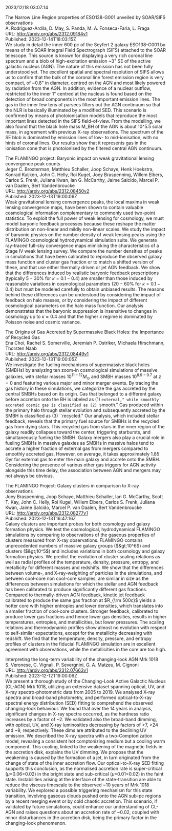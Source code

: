 2023/12/18 03:07:14  

The Narrow Line Region properties of ESO138-G001 unveiled by SOAR/SIFS
  observations  
A. Rodríguez-Ardila, D. May, S. Panda, M. A. Fonseca-Faria, L. Fraga  
URL: http://arxiv.org/abs/2312.09184v1  
Published: 2023-12-14T18:03:15Z  
  We study in detail the inner 600 pc of the Seyfert 2 galaxy ESO138-G001 by means of the SOAR Integral Field Spectrograph (SIFS) attached to the SOAR telescope. This source is known for displaying a very rich coronal line spectrum and a blob of high-excitation emission ~3" SE of the active galactic nucleus (AGN). The nature of this emission has not been fully understood yet. The excellent spatial and spectral resolution of SIFS allows us to confirm that the bulk of the coronal line forest emission region is very compact, of ~0.8" in diameter, centred on the AGN and most likely powered by radiation from the AGN. In addition, evidence of a nuclear outflow, restricted to the inner 1" centred at the nucleus is found based on the detection of broad components in the most important emission lines. The gas in the inner few tens of parsecs filters out the AGN continuum so that the NLR is basically illuminated by a modified SED. This scenario is confirmed by means of photoionisation models that reproduce the most important lines detected in the SIFS field-of-view. From the modelling, we also found that the black hole mass M_BH of the AGN is about 10^5.5 solar mass, in agreement with previous X-ray observations. The spectrum of the SE blob is dominated by emission lines of low- to mid-ionisation, with no hints of coronal lines. Our results show that it represents gas in the ionisation cone that is photoionised by the filtered central AGN continuum.   

The FLAMINGO project: Baryonic impact on weak gravitational lensing
  convergence peak counts  
Jeger C. Broxterman, Matthieu Schaller, Joop Schaye, Henk Hoekstra, Konrad Kuijken, John C. Helly, Roi Kugel, Joey Braspenning, Willem Elbers, Carlos S. Frenk, Juliana Kwan, Ian G. McCarthy, Jaime Salcido, Marcel P. van Daalen, Bert Vandenbroucke  
URL: http://arxiv.org/abs/2312.08450v2  
Published: 2023-12-13T19:00:06Z  
  Weak gravitational lensing convergence peaks, the local maxima in weak lensing convergence maps, have been shown to contain valuable cosmological information complementary to commonly used two-point statistics. To exploit the full power of weak lensing for cosmology, we must model baryonic feedback processes because these reshape the matter distribution on non-linear and mildly non-linear scales. We study the impact of baryonic physics on the number density of weak lensing peaks using the FLAMINGO cosmological hydrodynamical simulation suite. We generate ray-traced full-sky convergence maps mimicking the characteristics of a Stage IV weak lensing survey. We compare the number densities of peaks in simulations that have been calibrated to reproduce the observed galaxy mass function and cluster gas fraction or to match a shifted version of these, and that use either thermally driven or jet AGN feedback. We show that the differences induced by realistic baryonic feedback prescriptions (typically $5-30$% for $\kappa = 0.1-0.4$) are smaller than those induced by reasonable variations in cosmological parameters ($20-60$% for $\kappa = 0.1-0.4$) but must be modeled carefully to obtain unbiased results. The reasons behind these differences can be understood by considering the impact of feedback on halo masses, or by considering the impact of different cosmological parameters on the halo mass function. Our analysis demonstrates that the baryonic suppression is insensitive to changes in cosmology up to $\kappa \approx 0.4$ and that the higher $\kappa$ regime is dominated by Poisson noise and cosmic variance.   

The Origins of Gas Accreted by Supermassive Black Holes: the Importance
  of Recycled Gas  
Ena Choi, Rachel S. Somerville, Jeremiah P. Ostriker, Michaela Hirschmann, Thorsten Naab  
URL: http://arxiv.org/abs/2312.08449v1  
Published: 2023-12-13T19:00:05Z  
  We investigate the fueling mechanisms of supermassive black holes (SMBHs) by analyzing ten zoom-in cosmological simulations of massive galaxies, with stellar masses $10^{11-12} M_{\odot}$ and SMBH masses $10^{8.9-9.7}$ at $z=0$ and featuring various major and minor merger events. By tracing the gas history in these simulations, we categorize the gas accreted by the central SMBHs based on its origin. Gas that belonged to a different galaxy before accretion onto the BH is labeled as (1) ``external," while smoothly accreted cosmic gas is classified as (2) ``smooth." Gas produced within the primary halo through stellar evolution and subsequently accreted by the SMBH is classified as (3) ``recycled." Our analysis, which included stellar feedback, reveals that the primary fuel source for SMBHs is the recycled gas from dying stars. This recycled gas from stars in the inner region of the galaxy readily collapses toward the center, triggering starbursts, and simultaneously fueling the SMBH. Galaxy mergers also play a crucial role in fueling SMBHs in massive galaxies as SMBHs in massive halos tend to accrete a higher fraction of external gas from mergers compared to smoothly accreted gas. However, on average, it takes approximately 1.85 Gyr for external gas to enter the main galaxy and accrete onto the SMBH. Considering the presence of various other gas triggers for AGN activity alongside this time delay, the association between AGN and mergers may not always be obvious.   

The FLAMINGO Project: Galaxy clusters in comparison to X-ray
  observations  
Joey Braspenning, Joop Schaye, Matthieu Schaller, Ian G. McCarthy, Scott T. Kay, John C. Helly, Roi Kugel, Willem Elbers, Carlos S. Frenk, Juliana Kwan, Jaime Salcido, Marcel P. van Daalen, Bert Vandenbroucke  
URL: http://arxiv.org/abs/2312.08277v1  
Published: 2023-12-13T16:47:16Z  
  Galaxy clusters are important probes for both cosmology and galaxy formation physics. We test the cosmological, hydrodynamical FLAMINGO simulations by comparing to observations of the gaseous properties of clusters measured from X-ray observations. FLAMINGO contains unprecedented numbers of massive galaxy groups ($&gt;10^6$) and clusters ($&gt;10^5$) and includes variations in both cosmology and galaxy formation physics. We predict the evolution of cluster scaling relations as well as radial profiles of the temperature, density, pressure, entropy, and metallicity for different masses and redshifts. We show that the differences between volume-, and X-ray-weighting of particles in the simulations, and between cool-core non cool-core samples, are similar in size as the differences between simulations for which the stellar and AGN feedback has been calibrated to produce significantly different gas fractions. Compared to thermally-driven AGN feedback, kinetic jet feedback calibrated to produce the same gas fraction at $R_{\rm 500c}$ yields a hotter core with higher entropies and lower densities, which translates into a smaller fraction of cool-core clusters. Stronger feedback, calibrated to produce lower gas fractions and hence lower gas densities, results in higher temperatures, entropies, and metallicities, but lower pressures. The scaling relations and thermodynamic profiles show almost no evolution with respect to self-similar expectations, except for the metallicity decreasing with redshift. We find that the temperature, density, pressure, and entropy profiles of clusters in the fiducial FLAMINGO simulation are in excellent agreement with observations, while the metallicities in the core are too high.   

Interpreting the long-term variability of the changing-look AGN Mrk 1018  
S. Veronese, C. Vignali, P. Severgnini, G. A. Matzeu, M. Cignoni  
URL: http://arxiv.org/abs/2312.07663v1  
Published: 2023-12-12T19:00:06Z  
  We present a thorough study of the Changing-Look Active Galactic Nucleus (CL-AGN) Mrk 1018, utilizing an extensive dataset spanning optical, UV, and X-ray spectro-photometric data from 2005 to 2019. We analysed X-ray spectra and broad-band photometry, and performed optical-to-X-ray spectral energy distribution (SED) fitting to comprehend the observed changing-look behaviour. We found that over the 14 years in analysis, significant changes in X-ray spectra occurred, as the hardness ratio increases by a factor of ~2. We validated also the broad-band dimming, with optical, UV, and X-ray luminosities decreasing by factors of &gt;7, &gt;24 and ~9, respectively. These dims are attributed to the declining UV emission. We described the X-ray spectra with a two-Comptonization model, revealing a consistent hot comptonizing medium but a cooling warm component. This cooling, linked to the weakening of the magnetic fields in the accretion disk, explains the UV dimming. We propose that the weakening is caused by the formation of a jet, in turn originated from the change of state of the inner accretion flow. Our optical-to-X-ray SED fitting supports this conclusion, as the normalised accretion rate is super-critical ($\mu=$0.06&gt;0.02) in the bright state and sub-critical ($\mu=$0.01&lt;0.02) in the faint state. Instabilities arising at the interface of the state-transition are able to reduce the viscous timescale to the observed ~10 years of Mrk 1018 variability. We explored a possible triggering mechanism for this state transition, involving gaseous clouds pushed onto the AGN sub-pc regions by a recent merging event or by cold chaotic accretion. This scenario, if validated by future simulations, could enhance our understanding of CL-AGN and raises questions about an accretion rate of ~0.02, coupled with minor disturbances in the accretion disk, being the primary factor in the changing-look phenomenon.   

